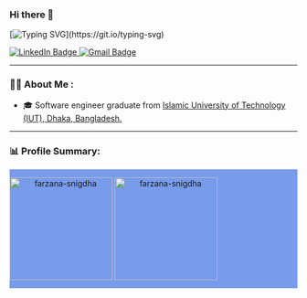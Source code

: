 ### Hi there 👋

<!--
**farzana-snigdha/farzana-snigdha** is a ✨ _special_ ✨ repository because its `README.md` (this file) appears on your GitHub profile.

Here are some ideas to get you started:

- 🔭 I’m currently working on ...
- 🌱 I’m currently learning ...
- 👯 I’m looking to collaborate on ...
- 🤔 I’m looking for help with ...
- 💬 Ask me about ...
- 📫 How to reach me: ...
- 😄 Pronouns: ...
- ⚡ Fun fact: ...
-->

[![Typing SVG](https://readme-typing-svg.demolab.com?font=Fira+Code&weight=500&pause=1000&color=5688F7&width=435&lines=I+am+Farzana+Tabassum.;I+am+a+Software+Engineer!!)](https://git.io/typing-svg)

<div id="badges">
<a href="https://www.linkedin.com/in/farzana-tabassum-334571183/">
    <img src="https://img.shields.io/badge/LinkedIn-blue?style=for-the-badge&logo=linkedin&logoColor=white" alt="LinkedIn Badge"/>
  </a>
  <a href="mailto:farzana@iut-dhaka.edu">
  <img src="https://img.shields.io/badge/Gmail-red?style=for-the-badge&logo=gmail&logoColor=white" alt="Gmail Badge"/>
  </a>
</div>

---

### :woman_technologist: About Me :
- 🎓 Software engineer graduate from <a href="https://www.iutoic-dhaka.edu/"> Islamic University of Technology (IUT), Dhaka, Bangladesh. </a>

---

### 📊 Profile Summary:
<div style="display: flex; flex-wrap: wrap; background-color: #5481e7c7;">
<p align="center">
        <img align = "center" height="180em" src="https://github-readme-stats.vercel.app/api?username=farzana-snigdha&show_icons=true&locale=en&theme=radical" alt="farzana-snigdha" />
        <img align = "center" height="180em" src="https://github-readme-stats.vercel.app/api/top-langs?username=farzana-snigdha&show_icons=true&locale=en&layout=compact&theme=radical" alt="farzana-snigdha" />
    </p>
</div>

